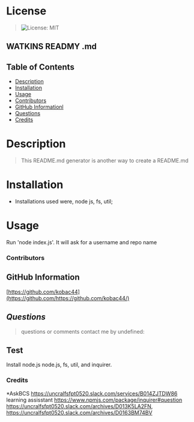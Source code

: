 # License

> ![License: MIT](https://img.shields.io/badge/License-MIT-yellow.svg)

## WATKINS READMY .md

## Table of Contents

<!-- toc -->

* [Description](#description)
* [Installation](#installation)
* [Usage](#usage)
* [Contributors](#contributors)
* [GitHub Informationl](#github-information)
* [Questions](#questions) 
* [Credits](#credits)

# **Description**

> This README.md generator is another way to create a README.md

# **Installation**

- Installations used were, node js, fs, util;

# **Usage**

Run 'node index.js'. It will ask for a username and repo name

### **Contributors**

## **GitHub Information**

[https://github.com/kobac44](https://github.com/https://github.com/kobac44/)

## _Questions_

> questions or comments contact me by undefined:

## Test

Install node.js node.js, fs, util, and inquirer.

### Credits

\*AskBCS https://uncralfsfpt0520.slack.com/services/B014ZJTDW86 learning assisstant https://www.npmjs.com/package/inquirer#question
https://uncralfsfpt0520.slack.com/archives/D013K5LA2FN, https://uncralfsfpt0520.slack.com/archives/D0163BM74BV
